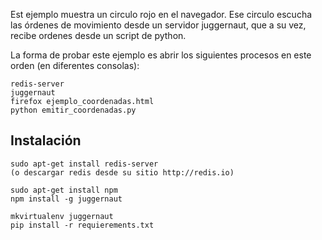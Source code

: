 Est ejemplo muestra un circulo rojo en el navegador. Ese circulo
escucha las órdenes de movimiento desde un servidor juggernaut, que
a su vez, recibe ordenes desde un script de python.

La forma de probar este ejemplo es abrir los siguientes
procesos en este orden (en diferentes consolas):

    redis-server
    juggernaut
    firefox ejemplo_coordenadas.html
    python emitir_coordenadas.py


## Instalación

    sudo apt-get install redis-server
    (o descargar redis desde su sitio http://redis.io)

    sudo apt-get install npm
    npm install -g juggernaut

    mkvirtualenv juggernaut
    pip install -r requierements.txt
